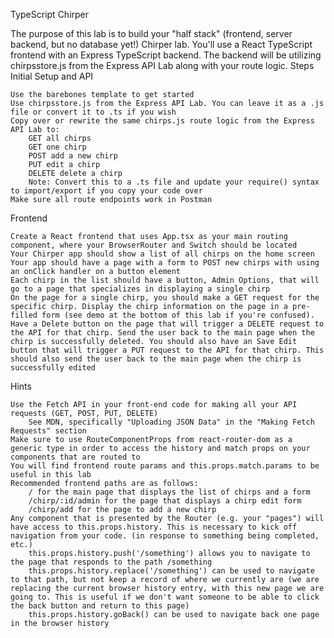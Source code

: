 TypeScript Chirper

The purpose of this lab is to build your "half stack" (frontend, server backend, but no database yet!) Chirper lab. You'll use a React TypeScript frontend with an Express TypeScript backend. The backend will be utilizing chirpsstore.js from the Express API Lab along with your route logic.
Steps
Initial Setup and API

    Use the barebones template to get started
    Use chirpsstore.js from the Express API Lab. You can leave it as a .js file or convert it to .ts if you wish
    Copy over or rewrite the same chirps.js route logic from the Express API Lab to:
        GET all chirps
        GET one chirp
        POST add a new chirp
        PUT edit a chirp
        DELETE delete a chirp
        Note: Convert this to a .ts file and update your require() syntax to import/export if you copy your code over
    Make sure all route endpoints work in Postman

Frontend

    Create a React frontend that uses App.tsx as your main routing component, where your BrowserRouter and Switch should be located
    Your Chirper app should show a list of all chirps on the home screen
    Your app should have a page with a form to POST new chirps with using an onClick handler on a button element
    Each chirp in the list should have a button, Admin Options, that will go to a page that specializes in displaying a single chirp
    On the page for a single chirp, you should make a GET request for the specific chirp. Display the chirp information on the page in a pre-filled form (see demo at the bottom of this lab if you're confused). Have a Delete button on the page that will trigger a DELETE request to the API for that chirp. Send the user back to the main page when the chirp is successfully deleted. You should also have an Save Edit button that will trigger a PUT request to the API for that chirp. This should also send the user back to the main page when the chirp is successfully edited

Hints

    Use the Fetch API in your front-end code for making all your API requests (GET, POST, PUT, DELETE)
        See MDN, specifically "Uploading JSON Data" in the "Making Fetch Requests" section
    Make sure to use RouteComponentProps from react-router-dom as a generic type in order to access the history and match props on your components that are routed to
    You will find frontend route params and this.props.match.params to be useful in this lab
    Recommended frontend paths are as follows:
        / for the main page that displays the list of chirps and a form
        /chirp/:id/admin for the page that displays a chirp edit form
        /chirp/add for the page to add a new chirp
    Any component that is presented by the Router (e.g. your "pages") will have access to this.props.history. This is necessary to kick off navigation from your code. (in response to something being completed, etc.)
        this.props.history.push('/something') allows you to navigate to the page that responds to the path /something
        this.props.history.replace('/something') can be used to navigate to that path, but not keep a record of where we currently are (we are replacing the current browser history entry, with this new page we are going to. This is useful if we don't want someone to be able to click the back button and return to this page)
        this.props.history.goBack() can be used to navigate back one page in the browser history
